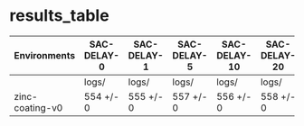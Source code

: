# results_table
| Environments  |SAC-DELAY-0|SAC-DELAY-1|SAC-DELAY-5|SAC-DELAY-10|SAC-DELAY-20|SAC-DELAY-100|
|---------------|-----------|-----------|-----------|------------|------------|-------------|
|               |logs/      |logs/      |logs/      |logs/       |logs/       |logs/        |
|zinc-coating-v0|554 +/- 0  |555 +/- 0  |557 +/- 0  |556 +/- 0   |558 +/- 0   |555 +/- 0    |
